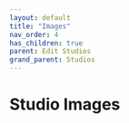 ```yaml
---
layout: default
title: "Images"
nav_order: 4
has_children: true
parent: Edit Studios
grand_parent: Studios
---
```


# Studio Images

